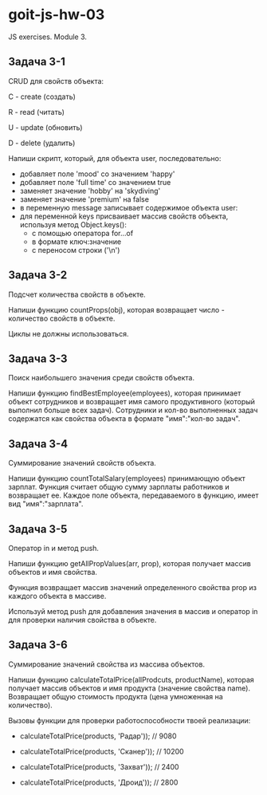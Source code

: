 # goit-js-hw-03

JS exercises. Module 3.

## Задача 3-1

CRUD для свойств объекта:

С - create (создать)

R - read (читать)

U - update (обновить)

D - delete (удалить)

Напиши скрипт, который, для объекта user, последовательно:

- добавляет поле 'mood' со значением 'happy'
- добавляет поле 'full time' со значением true
- заменяет значение 'hobby' на 'skydiving'
- заменяет значение 'premium' на false
- в переменную message записывает содержимое объекта user:
- для переменной keys присваивает массив свойств объекта, используя метод Object.keys():
  - с помощью оператора for...of
  - в формате ключ:значение
  - c переносом строки ('\n')

## Задача 3-2

Подсчет количества свойств в объекте.

Напиши функцию countProps(obj), которая возвращает число - количество свойств в объекте.

Циклы не должны использоваться.

## Задача 3-3

Поиск наибольшего значения среди свойств объекта.

Напиши функцию findBestEmployee(employees), которая принимает объект сотрудников и возвращает имя самого продуктивного (который выполнил больше всех задач). Сотрудники и кол-во выполненных задач содержатся как свойства объекта в формате "имя":"кол-во задач".

## Задача 3-4

Суммирование значений свойств объекта.

Напиши функцию countTotalSalary(employees) принимающую объект зарплат. Функция считает общую сумму зарплаты работников и возвращает ее. Каждое поле объекта, передаваемого в функцию, имеет вид "имя":"зарплата".

## Задача 3-5

Оператор in и метод push.

Напиши функцию getAllPropValues(arr, prop), которая получает массив объектов и имя свойства.

Функция возвращает массив значений определенного свойства prop из каждого объекта в массиве.

Используй метод push для добавления значения в массив и оператор in для проверки наличия свойства в объекте.

## Задача 3-6

Суммирование значений свойства из массива объектов.

Напиши функцию calculateTotalPrice(allProdcuts, productName), которая получает массив объектов и имя продукта (значение свойства name). Возвращает общую стоимость продукта (цена умноженная на количество).

Вызовы функции для проверки работоспособности твоей реализации:

- calculateTotalPrice(products, 'Радар')); // 9080

- calculateTotalPrice(products, 'Сканер')); // 10200

- calculateTotalPrice(products, 'Захват')); // 2400

- calculateTotalPrice(products, 'Дроид')); // 2800
